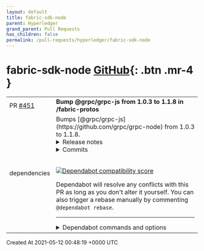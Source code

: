 ```yaml
---
layout: default
title: fabric-sdk-node
parent: Hyperledger
grand_parent: Pull Requests
has_children: false
permalink: /pull-requests/hyperledger/fabric-sdk-node
---
```


# fabric-sdk-node <span class="fs-3 right-align">[GitHub](https://github.com/hyperledger/fabric-sdk-node){: .btn .mr-4 }</span>


<div>
    <table>
        <tr>
            <td>
                PR <a href="https://github.com/hyperledger/fabric-sdk-node/pull/451" class=".btn">#451</a>
            </td>
            <td>
                <b>
                    Bump @grpc/grpc-js from 1.0.3 to 1.1.8 in /fabric-protos
                </b>
            </td>
        </tr>
        <tr>
            <td>
                <span class="chip">dependencies</span>
            </td>
            <td>
                Bumps [@grpc/grpc-js](https://github.com/grpc/grpc-node) from 1.0.3 to 1.1.8.
<details>
<summary>Release notes</summary>
<p><em>Sourced from <a href="https://github.com/grpc/grpc-node/releases"><code>@​grpc/grpc-js</code>'s releases</a>.</em></p>
<blockquote>
<h2><code>@​grpc/grpc-js</code> 1.1.7</h2>
<ul>
<li>Fix a bug where a client that takes too long to connect can fail to keep the Node process running (<a href="https://github-redirect.dependabot.com/grpc/grpc-node/issues/1580">#1580</a>)</li>
</ul>
<h2><code>@​grpc/grpc-js</code> 1.1.6</h2>
<ul>
<li><code>Channel#watchConnectivityState</code>: handle infinite deadlines correctly (<a href="https://github-redirect.dependabot.com/grpc/grpc-node/issues/1553">#1553</a> contributed by <a href="https://github.com/SimonWoolf"><code>@​SimonWoolf</code></a>)</li>
<li>Use correct name for SNI when connecting through a proxy (<a href="https://github-redirect.dependabot.com/grpc/grpc-node/issues/1555">#1555</a> contributed by <a href="https://github.com/wkchee"><code>@​wkchee</code></a>)</li>
<li>Preserve the original error code when propagating errors thrown in <code>data</code> event handlers in server call handlers (<a href="https://github-redirect.dependabot.com/grpc/grpc-node/issues/1557">#1557</a> contributed by <a href="https://github.com/mad-it"><code>@​mad-it</code></a>)</li>
<li>Fix compatibility issue between <code>ChannelOptions</code> and <code>ClientOptions</code> type definitions (<a href="https://github-redirect.dependabot.com/grpc/grpc-node/issues/1559">#1559</a> contributed by <a href="https://github.com/grissius"><code>@​grissius</code></a>)</li>
</ul>
<h2><code>@​grpc/grpc-js</code> 1.1.5</h2>
<ul>
<li>Move the dependencies on <code>@grpc/proto-loader</code> and <code>google-auth-library</code> from development dependencies to production dependencies (<a href="https://github-redirect.dependabot.com/grpc/grpc-node/issues/1551">#1551</a>)</li>
</ul>
<h2><code>@​grpc/grpc-js</code> 1.1.4</h2>
<ul>
<li>Clean up calls on the client even when returning a status causes an error to be thrown (<a href="https://github-redirect.dependabot.com/grpc/grpc-node/issues/1524">#1524</a>)</li>
<li>Add <code>end(metadata?: Metadata)</code> method overload to streaming server call type definitions (<a href="https://github-redirect.dependabot.com/grpc/grpc-node/issues/1525">#1525</a>)</li>
<li>Implement the <code>getPeer</code> method in client and server call classes (<a href="https://github-redirect.dependabot.com/grpc/grpc-node/issues/1526">#1526</a>)</li>
<li>Fix an error regarding <code>grpc-tools</code> flags in the README (<a href="https://github-redirect.dependabot.com/grpc/grpc-node/issues/1534">#1534</a> contributed by <a href="https://github.com/mavaa"><code>@​mavaa</code></a>)</li>
<li>Move <code>@types/node</code> to a production dependency (<a href="https://github-redirect.dependabot.com/grpc/grpc-node/issues/1546">#1546</a>)</li>
<li>Prevent mutation of default headers (<a href="https://github-redirect.dependabot.com/grpc/grpc-node/issues/1548">#1548</a> contributed by <a href="https://github.com/richardpringle"><code>@​richardpringle</code></a>)</li>
</ul>
<h2><code>@​grpc/grpc-js</code> 1.1.3</h2>
<ul>
<li>Fix handling of unsuccessful TXT record lookups (<a href="https://github-redirect.dependabot.com/grpc/grpc-node/issues/1512">#1512</a>)</li>
</ul>
<h2><code>@​grpc/grpc-js</code> 1.1.2</h2>
<h2><code>@​grpc/grpc-js</code> 1.1.1</h2>
<ul>
<li>Fix how the SNI string is constructed based on the provided target address (<a href="https://github-redirect.dependabot.com/grpc/grpc-node/issues/1486">#1486</a>)</li>
</ul>
<h2><code>@​grpc/grpc-js</code> 1.1.2</h2>
<ul>
<li>Drop connections when failing to use them to start streams, even when those connections appear otherwise healthy (<a href="https://github-redirect.dependabot.com/grpc/grpc-node/issues/1494">#1494</a>)</li>
<li>Add the string &quot;Internal server error&quot; to the commonly reported error &quot;Received RST_STREAM with code 2&quot; to clarify what causes that error (<a href="https://github-redirect.dependabot.com/grpc/grpc-node/issues/1494">#1494</a>)</li>
<li>Drop the peer dependency on google-auth-library (<a href="https://github-redirect.dependabot.com/grpc/grpc-node/issues/1498">#1498</a>)</li>
</ul>
<h2><code>@​grpc/grpc-js</code> 1.1.0</h2>
<ul>
<li>Fix the <code>credentials</code> type definition (<a href="https://github-redirect.dependabot.com/grpc/grpc-node/issues/1459">#1459</a> contributed by <a href="https://github.com/greenboxal"><code>@​greenboxal</code></a>)</li>
<li>Export the <code>ClientOptions</code> type (<a href="https://github-redirect.dependabot.com/grpc/grpc-node/issues/1465">#1465</a> contributed by <a href="https://github.com/SimenB"><code>@​SimenB</code></a>)</li>
<li>Don't use a global throaway timer for constructing server calls (<a href="https://github-redirect.dependabot.com/grpc/grpc-node/issues/1463">#1463</a> contributed by <a href="https://github.com/azban"><code>@​azban</code></a>)</li>
<li>Consistently set <code>servername</code> connection option to support SNI (<a href="https://github-redirect.dependabot.com/grpc/grpc-node/issues/1466">#1466</a>)</li>
<li>Don't block in <code>Server#tryShutdown</code> waiting for already-closed sessions to close (<a href="https://github-redirect.dependabot.com/grpc/grpc-node/issues/1467">#1467</a>)</li>
<li>Export <code>propagate</code> constants (<a href="https://github-redirect.dependabot.com/grpc/grpc-node/issues/1468">#1468</a>)</li>
<li>Add port number to <code>:authority</code> header, but leave it out of <code>service_url</code> passed to metadata generator call credential callbacks (<a href="https://github-redirect.dependabot.com/grpc/grpc-node/issues/1478">#1478</a>)</li>
<li>Ensure only one read is pending at a time when handling streams (<a href="https://github-redirect.dependabot.com/grpc/grpc-node/issues/1479">#1479</a>)</li>
<li>Add <code>priority</code> and <code>weighted_target</code> load balancing policies internally for use in future features (<a href="https://github-redirect.dependabot.com/grpc/grpc-node/issues/1433">#1433</a>, <a href="https://github-redirect.dependabot.com/grpc/grpc-node/issues/1449">#1449</a>)</li>
</ul>
<h2><code>@​grpc/grpc-js</code> 1.0.5</h2>
<ul>
<li>Add support for <code>grpc.enable_http_proxy</code> channel option to disable connecting through proxies (<a href="https://github-redirect.dependabot.com/grpc/grpc-node/issues/1454">#1454</a> contributed by <a href="https://github.com/badsyntax"><code>@​badsyntax</code></a>)</li>
<li>Don't push messages after ending a call (<a href="https://github-redirect.dependabot.com/grpc/grpc-node/issues/1436">#1436</a>)</li>
<li>Move google-auth-library to a peer dependency (<a href="https://github-redirect.dependabot.com/grpc/grpc-node/issues/1443">#1443</a>)</li>
<li>Properly back off when failing to connect to a server (<a href="https://github-redirect.dependabot.com/grpc/grpc-node/issues/1444">#1444</a>)</li>
</ul>
<!-- raw HTML omitted -->
</blockquote>
<p>... (truncated)</p>
</details>
<details>
<summary>Commits</summary>
<ul>
<li>See full diff in <a href="https://github.com/grpc/grpc-node/commits">compare view</a></li>
</ul>
</details>
<br />


[![Dependabot compatibility score](https://dependabot-badges.githubapp.com/badges/compatibility_score?dependency-name=@grpc/grpc-js&package-manager=npm_and_yarn&previous-version=1.0.3&new-version=1.1.8)](https://docs.github.com/en/github/managing-security-vulnerabilities/about-dependabot-security-updates#about-compatibility-scores)

Dependabot will resolve any conflicts with this PR as long as you don't alter it yourself. You can also trigger a rebase manually by commenting `@dependabot rebase`.

[//]: # (dependabot-automerge-start)
[//]: # (dependabot-automerge-end)

---

<details>
<summary>Dependabot commands and options</summary>
<br />

You can trigger Dependabot actions by commenting on this PR:
- `@dependabot rebase` will rebase this PR
- `@dependabot recreate` will recreate this PR, overwriting any edits that have been made to it
- `@dependabot merge` will merge this PR after your CI passes on it
- `@dependabot squash and merge` will squash and merge this PR after your CI passes on it
- `@dependabot cancel merge` will cancel a previously requested merge and block automerging
- `@dependabot reopen` will reopen this PR if it is closed
- `@dependabot close` will close this PR and stop Dependabot recreating it. You can achieve the same result by closing it manually
- `@dependabot ignore this major version` will close this PR and stop Dependabot creating any more for this major version (unless you reopen the PR or upgrade to it yourself)
- `@dependabot ignore this minor version` will close this PR and stop Dependabot creating any more for this minor version (unless you reopen the PR or upgrade to it yourself)
- `@dependabot ignore this dependency` will close this PR and stop Dependabot creating any more for this dependency (unless you reopen the PR or upgrade to it yourself)
- `@dependabot use these labels` will set the current labels as the default for future PRs for this repo and language
- `@dependabot use these reviewers` will set the current reviewers as the default for future PRs for this repo and language
- `@dependabot use these assignees` will set the current assignees as the default for future PRs for this repo and language
- `@dependabot use this milestone` will set the current milestone as the default for future PRs for this repo and language

You can disable automated security fix PRs for this repo from the [Security Alerts page](https://github.com/hyperledger/fabric-sdk-node/network/alerts).

</details>
            </td>
        </tr>
    </table>
    <div class="right-align">
        Created At 2021-05-12 00:48:19 +0000 UTC
    </div>
</div>

